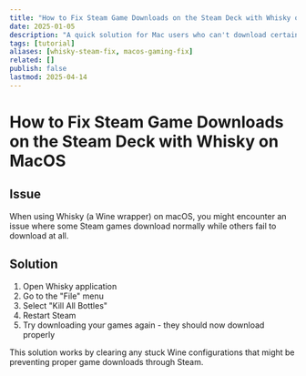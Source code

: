 ```yaml
---
title: "How to Fix Steam Game Downloads on the Steam Deck with Whisky on MacOS"
date: 2025-01-05
description: "A quick solution for Mac users who can't download certain Steam games using Whisky. Simple steps to fix broken Steam downloads on macOS."
tags: [tutorial]
aliases: [whisky-steam-fix, macos-gaming-fix]
related: []
publish: false
lastmod: 2025-04-14
---
```


# How to Fix Steam Game Downloads on the Steam Deck with Whisky on MacOS

## Issue

When using Whisky (a Wine wrapper) on macOS, you might encounter an issue where some Steam games download normally while others fail to download at all.

## Solution

1. Open Whisky application
2. Go to the "File" menu
3. Select "Kill All Bottles"
4. Restart Steam
5. Try downloading your games again - they should now download properly

This solution works by clearing any stuck Wine configurations that might be preventing proper game downloads through Steam.